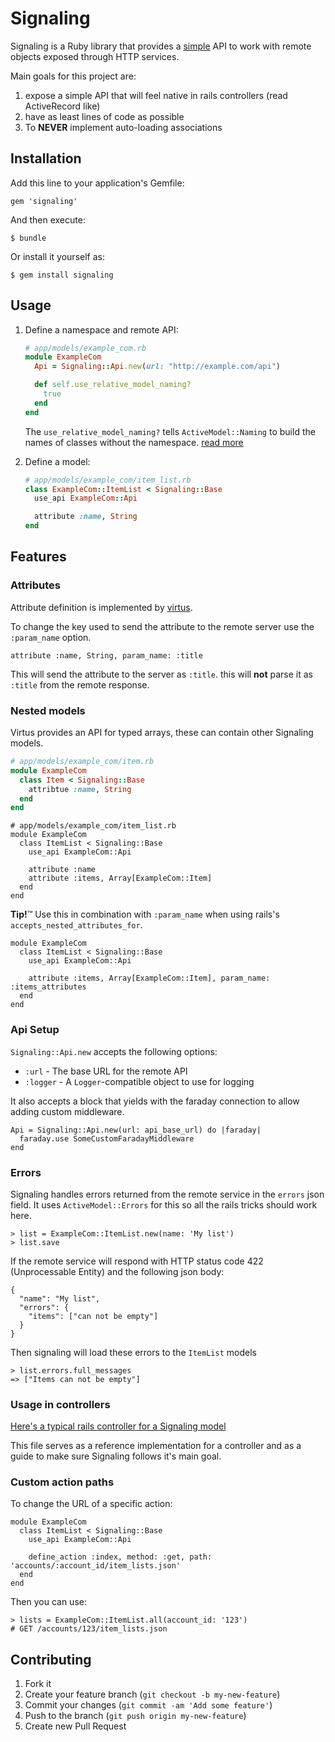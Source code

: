 # Signaling

Signaling is a Ruby library that provides a 
[simple](http://www.infoq.com/presentations/Simple-Made-Easy)
API to work with remote objects exposed through HTTP services.

Main goals for this project are:

1. expose a simple API that will feel native in rails controllers (read
   ActiveRecord like)
1. have as least lines of code as possible
1. To **NEVER** implement auto-loading associations

## Installation

Add this line to your application's Gemfile:

    gem 'signaling'

And then execute:

    $ bundle

Or install it yourself as:

    $ gem install signaling

## Usage

1. Define a namespace and remote API:
    ```ruby
    # app/models/example_com.rb
    module ExampleCom
      Api = Signaling::Api.new(url: "http://example.com/api")

      def self.use_relative_model_naming?
        true
      end
    end
    ```

    The `use_relative_model_naming?` tells `ActiveModel::Naming` to build the
    names of classes without the namespace.
    [read more](https://coderwall.com/p/heed_q)

1. Define a model:
    ```ruby
    # app/models/example_com/item_list.rb
    class ExampleCom::ItemList < Signaling::Base
      use_api ExampleCom::Api

      attribute :name, String
    end
    ```

## Features

### Attributes

Attribute definition is implemented by [virtus](https://github.com/solnic/virtus).

To change the key used to send the attribute to the remote server use the
`:param_name` option.

    attribute :name, String, param_name: :title

  This will send the attribute to the server as `:title`. this will **not**
  parse it as `:title` from the remote response.


### Nested models

Virtus provides an API for typed arrays, these can contain other Signaling models.

```ruby
# app/models/example_com/item.rb
module ExampleCom
  class Item < Signaling::Base
    attribtue :name, String
  end
end
```

```
# app/models/example_com/item_list.rb
module ExampleCom
  class ItemList < Signaling::Base
    use_api ExampleCom::Api

    attribute :name
    attribute :items, Array[ExampleCom::Item]
  end
end
```

**Tip!**&trade; Use this in combination with `:param_name` when using rails's
`accepts_nested_attributes_for`.

    module ExampleCom
      class ItemList < Signaling::Base
        use_api ExampleCom::Api

        attribute :items, Array[ExampleCom::Item], param_name: :items_attributes
      end
    end


### Api Setup

`Signaling::Api.new` accepts the following options:

  * `:url` - The base URL for the remote API
  * `:logger` - A `Logger`-compatible object to use for logging

It also accepts a block that yields with the faraday connection to allow adding
custom middleware.

    Api = Signaling::Api.new(url: api_base_url) do |faraday|
      faraday.use SomeCustomFaradayMiddleware
    end


### Errors

Signaling handles errors returned from the remote service in the `errors` json
field. It uses `ActiveModel::Errors` for this so all the rails tricks should
work here.

    > list = ExampleCom::ItemList.new(name: 'My list')
    > list.save

If the remote service will respond with HTTP status code 422 (Unprocessable Entity)
and the following json body:

    {
      "name": "My list",
      "errors": {
        "items": ["can not be empty"]
      }
    }

Then signaling will load these errors to the `ItemList` models

    > list.errors.full_messages
    => ["Items can not be empty"]

### Usage in controllers

[Here's a typical rails controller for a Signaling model](spec/support/integration/item_lists_controller.rb)

This file serves as a reference implementation for a controller and as a guide
to make sure Signaling follows it's main goal.


### Custom action paths

To change the URL of a specific action:

    module ExampleCom
      class ItemList < Signaling::Base
        use_api ExampleCom::Api

        define_action :index, method: :get, path: 'accounts/:account_id/item_lists.json'
      end
    end

Then you can use:

    > lists = ExampleCom::ItemList.all(account_id: '123')
    # GET /accounts/123/item_lists.json


## Contributing

1. Fork it
2. Create your feature branch (`git checkout -b my-new-feature`)
3. Commit your changes (`git commit -am 'Add some feature'`)
4. Push to the branch (`git push origin my-new-feature`)
5. Create new Pull Request
